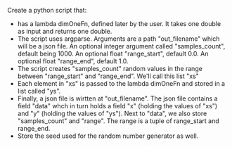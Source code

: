 Create a python script that:
- has a lambda dimOneFn, defined later by the user. It takes one double as input and returns one double.
- The script uses argparse. Arguments are a path "out_filename" which will be a json file. An optional integer argument called "samples_count", default being 1000. An optional float "range_start", default 0.0. An optional float "range_end", default 1.0.
- The script creates "samples_count" random values in the range between "range_start" and "range_end". We'll call this list "xs"
- Each element in "xs" is passed to the lambda dimOneFn and stored in a list called "ys".
- Finally, a json file is wirtten at "out_filename". The json file contains a field "data" whch in turn holds a field "x" (holding the values of "xs") and "y" (holding the values of "ys"). Next to "data", we also store "samples_count" and "range". The range is a tuple of range_start and range_end.
- Store the seed used for the random number generator as well.
